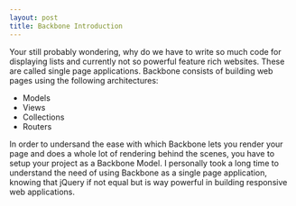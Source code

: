 ```yaml
---
layout: post
title: Backbone Introduction
---
```


Your still probably wondering, why do we have to write so much code for displaying lists and currently not so powerful feature rich websites. These are called single page applications. Backbone consists of building web pages using the following architectures:

- Models
- Views
- Collections
- Routers

In order to undersand the ease with which Backbone lets you render your page and does a whole lot of rendering behind the scenes, you have to setup your project as a Backbone Model. I personally took a long time to understand the need of using Backbone as a single page application, knowing that jQuery if not equal but is way powerful in building responsive web applications. 